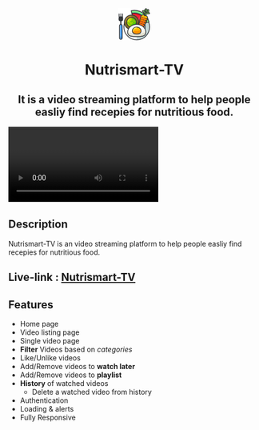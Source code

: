<div align="center">
<img alt="logo" src="public\favicon.ico" />
<h1 >Nutrismart-TV</h1>
<h2>It is a video streaming platform to help people easliy find recepies for nutritious food.</h2>
</div>

![](./public/video.mp4)

## Description

Nutrismart-TV is an video streaming platform to help people easliy find recepies for nutritious food.

## Live-link : [Nutrismart-TV](https://nutrismart-tv.netlify.app)

## Features

- Home page
- Video listing page
- Single video page
- **Filter** Videos based on _categories_
- Like/Unlike videos
- Add/Remove videos to **watch later**
- Add/Remove videos to **playlist**
- **History** of watched videos
  - Delete a watched video from history
- Authentication
- Loading & alerts
- Fully Responsive
